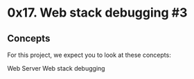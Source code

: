# 0x17. Web stack debugging #3
## Concepts
For this project, we expect you to look at these concepts:

Web Server
Web stack debugging
